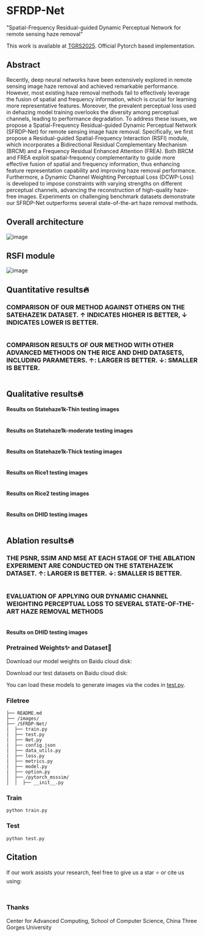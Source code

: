 # SFRDP-Net
"Spatial-Frequency Residual-guided Dynamic Perceptual Network for remote sensing haze removal"

This work is available at [TGRS2025](https://ieeexplore.ieee.org/document/10892218). Official Pytorch based implementation.

## Abstract
Recently, deep neural networks have been extensively explored in remote sensing image haze removal and achieved remarkable performance. However, most existing haze removal methods fail to effectively leverage the fusion of spatial and frequency information, which is crucial for learning more representative features. Moreover, the prevalent perceptual loss used in dehazing model training overlooks the diversity among perceptual channels, leading to performance degradation. To address these issues, we propose a Spatial-Frequency Residual-guided Dynamic Perceptual Network (SFRDP-Net) for remote sensing image haze removal. Specifically, we first propose a Residual-guided Spatial-Frequency Interaction (RSFI) module, which incorporates a Bidirectional Residual Complementary Mechanism (BRCM) and a Frequency Residual Enhanced Attention (FREA). Both BRCM and FREA exploit spatial-frequency complementarity to guide more effective fusion of spatial and frequency information, thus enhancing feature representation capability and improving haze removal performance. Furthermore, a Dynamic Channel Weighting Perceptual Loss (DCWP-Loss) is developed to impose constraints with varying strengths on different perceptual channels, advancing the reconstruction of high-quality haze-free images. Experiments on challenging benchmark datasets demonstrate our SFRDP-Net outperforms several state-of-the-art haze removal methods.

## Overall architecture
![image](/images/net.png)

## RSFI module
![image](/images/RSFI.png)

## Quantitative results🔥

### COMPARISON OF OUR METHOD AGAINST OTHERS ON THE SATEHAZE1K DATASET. ↑ INDICATES HIGHER IS BETTER, ↓ INDICATES LOWER IS BETTER.
<div style="text-align: center">
<img alt="" src="/images/Table1.png" style="display: inline-block;" />
</div>

### COMPARISON RESULTS OF OUR METHOD WITH OTHER ADVANCED METHODS ON THE RICE AND DHID DATASETS, INCLUDING PARAMETERS. ↑: LARGER IS BETTER. ↓: SMALLER IS BETTER.
<div style="text-align: center">
<img alt="" src="/images/Table2.png" style="display: inline-block;" />
</div>

## Qualitative results🔥

#### Results on Statehaze1k-Thin testing images
<div style="text-align: center">
<img alt="" src="/images/thin.png" style="display: inline-block;" />
</div>

#### Results on Statehaze1k-moderate testing images
<div style="text-align: center">
<img alt="" src="/images/moderate.png" style="display: inline-block;" />
</div>

#### Results on Statehaze1k-Thick testing images
<div style="text-align: center">
<img alt="" src="/images/thick.png" style="display: inline-block;" />
</div>

#### Results on Rice1 testing images
<div style="text-align: center">
<img alt="" src="/images/rice1.png" style="display: inline-block;" />
</div>

#### Results on Rice2 testing images
<div style="text-align: center">
<img alt="" src="/images/rice2.png" style="display: inline-block;" />
</div>

#### Results on DHID testing images
<div style="text-align: center">
<img alt="" src="/images/DHID.png" style="display: inline-block;" />
</div>

## Ablation results🔥

### THE PSNR, SSIM AND MSE AT EACH STAGE OF THE ABLATION EXPERIMENT ARE CONDUCTED ON THE STATEHAZE1K DATASET. ↑: LARGER IS BETTER. ↓: SMALLER IS BETTER.

<div style="text-align: center">
<img alt="" src="/images/Table3.png" style="display: inline-block;" />
</div>

### EVALUATION OF APPLYING OUR DYNAMIC CHANNEL WEIGHTING PERCEPTUAL LOSS TO SEVERAL STATE-OF-THE-ART HAZE REMOVAL METHODS

<div style="text-align: center">
<img alt="" src="/images/Table4.png" style="display: inline-block;" />
</div>

#### Results on DHID testing images

### Pretrained Weights✨ and Dataset🤗

Download our model weights on Baidu cloud disk: 

Download our test datasets on Baidu cloud disk: 

You can load these models to generate images via the codes in [test.py](test.py).

### Filetree

```
├── README.md
├── /images/
├── /SFRDP-Net/
|  ├── train.py
|  ├── test.py
|  ├── Net.py
|  ├── config.json
|  ├── data_utils.py
|  ├── loss.py
|  ├── metrics.py
|  ├── model.py
|  ├── option.py
│  ├── /pytorch_msssim/
│  │  ├── __init__.py

```

### Train

```shell
python train.py 
```

### Test

 ```shell
python test.py 
 ```

## Citation
If our work assists your research, feel free to give us a star ⭐ or cite us using:
```

```

```

```

### Thanks

Center for Advanced Computing, School of Computer Science, China Three Gorges University

